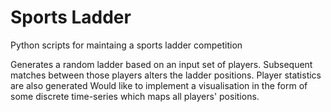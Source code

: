 # Sports Ladder

Python scripts for maintaing a sports ladder competition

Generates a random ladder based on an input set of players. Subsequent matches between those players alters the ladder positions.
Player statistics are also generated
Would like to implement a visualisation in the form of some discrete time-series which maps all players' positions.
